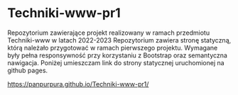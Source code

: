 # Techniki-www-pr1
Repozytorium zawierające projekt realizowany w ramach przedmiotu Techniki-www w latach 2022-2023
Repozytorium zawiera stronę statyczną, którą należało przygotować w ramach pierwszego projektu.
Wymagane były pełna responsywność przy korzystaniu z Bootstrap oraz semantyczna nawigacja.
Poniżej umieszczam link do strony statycznej uruchomionej na github pages.

https://panpurpura.github.io/Techniki-www-pr1/
